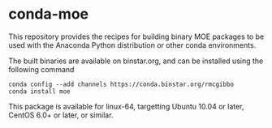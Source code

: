 conda-moe
=========

This repository provides the recipes for building binary MOE packages to be used with the Anaconda Python distribution or other conda environments.

The built binaries are available on binstar.org, and can be installed using the following command

```
conda config --add channels https://conda.binstar.org/rmcgibbo
conda install moe
```

This package is available for linux-64, targetting Ubuntu 10.04 or later, CentOS 6.0+ or later, or similar.
